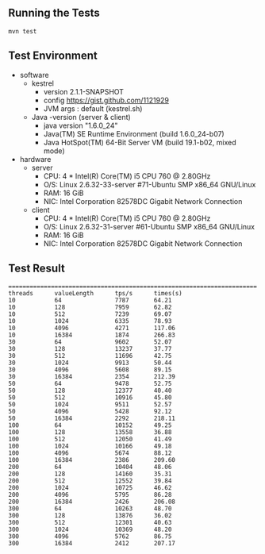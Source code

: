 Running the Tests
----

    mvn test

Test Environment
----

- software
    - kestrel
        - version 2.1.1-SNAPSHOT
        - config https://gist.github.com/1121929
        - JVM args : default (kestrel.sh)
    - Java -version (server & client)
        - java version "1.6.0_24"
        - Java(TM) SE Runtime Environment (build 1.6.0_24-b07)
        - Java HotSpot(TM) 64-Bit Server VM (build 19.1-b02, mixed mode)
- hardware
    - server
        - CPU: 4 * Intel(R) Core(TM) i5 CPU 760  @ 2.80GHz
        - O/S: Linux 2.6.32-33-server #71-Ubuntu SMP x86_64 GNU/Linux
        - RAM: 16 GiB
        - NIC: Intel Corporation 82578DC Gigabit Network Connection
    - client
        - CPU: 4 * Intel(R) Core(TM) i5 CPU 760  @ 2.80GHz
        - O/S: Linux 2.6.32-31-server #61-Ubuntu SMP x86_64 GNU/Linux
        - RAM: 16 GiB
        - NIC: Intel Corporation 82578DC Gigabit Network Connection

Test Result
----

    ======================================================================
    threads      valueLength      tps/s      times(s)
    10           64               7787       64.21
    10           128              7959       62.82
    10           512              7239       69.07
    10           1024             6335       78.93
    10           4096             4271       117.06
    10           16384            1874       266.83
    30           64               9602       52.07
    30           128              13237      37.77
    30           512              11696      42.75
    30           1024             9913       50.44
    30           4096             5608       89.15
    30           16384            2354       212.39
    50           64               9478       52.75
    50           128              12377      40.40
    50           512              10916      45.80
    50           1024             9511       52.57
    50           4096             5428       92.12
    50           16384            2292       218.11
    100          64               10152      49.25
    100          128              13558      36.88
    100          512              12050      41.49
    100          1024             10166      49.18
    100          4096             5674       88.12
    100          16384            2386       209.60
    200          64               10404      48.06
    200          128              14160      35.31
    200          512              12552      39.84
    200          1024             10725      46.62
    200          4096             5795       86.28
    200          16384            2426       206.08
    300          64               10263      48.70
    300          128              13876      36.02
    300          512              12301      40.63
    300          1024             10369      48.20
    300          4096             5762       86.75
    300          16384            2412       207.17
